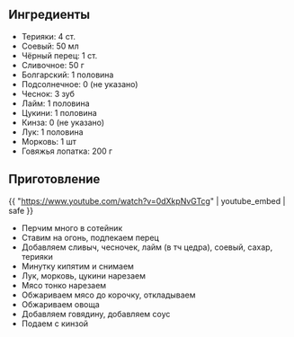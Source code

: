 ## Ингредиенты

- Терияки: 4 ст.
- Соевый: 50 мл
- Чёрный перец: 1 ст.
- Сливочное: 50 г
- Болгарский: 1 половина
- Подсолнечное: 0 (не указано)
- Чеснок: 3 зуб
- Лайм: 1 половина
- Цукини: 1 половина
- Кинза: 0 (не указано)
- Лук: 1 половина
- Морковь: 1 шт
- Говяжья лопатка: 200 г

## Приготовление

{{ "https://www.youtube.com/watch?v=0dXkpNvGTcg" | youtube_embed | safe }}

- Перчим много в сотейник
- Ставим на огонь, подпекаем перец
- Добавляем сливыч, чесночек, лайм (в тч цедра), соевый, сахар, терияки
- Минутку кипятим и снимаем
- Лук, морковь, цукини нарезаем
- Мясо тонко нарезаем
- Обжариваем мясо до корочку, откладываем
- Обжариваем овоща
- Добавляем говядину, добавляем соус
- Подаем с кинзой